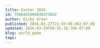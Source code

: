 ```yaml
---
title: Easter 2016
id: 7506481884638373642
author: Kirby Urner
published: 2016-03-27T21:45:00.002-07:00
updated: 2016-03-29T09:55:18.766-07:00
blog: world_game
tags: 
---
```


